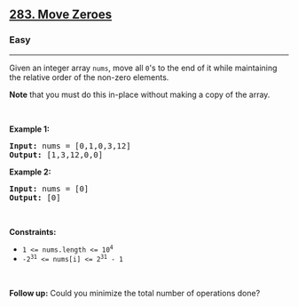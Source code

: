 <h2><a href="https://leetcode.com/problems/move-zeroes/">283. Move Zeroes</a></h2><h3>Easy</h3><hr><div style="user-select: auto;"><p style="user-select: auto;">Given an integer array <code style="user-select: auto;">nums</code>, move all <code style="user-select: auto;">0</code>'s to the end of it while maintaining the relative order of the non-zero elements.</p>

<p style="user-select: auto;"><strong style="user-select: auto;">Note</strong> that you must do this in-place without making a copy of the array.</p>

<p style="user-select: auto;">&nbsp;</p>
<p style="user-select: auto;"><strong class="example" style="user-select: auto;">Example 1:</strong></p>
<pre style="position: relative; user-select: auto;"><strong style="user-select: auto;">Input:</strong> nums = [0,1,0,3,12]
<strong style="user-select: auto;">Output:</strong> [1,3,12,0,0]
<div class="open_grepper_editor" title="Edit &amp; Save To Grepper" style="user-select: auto;"></div></pre><p style="user-select: auto;"><strong class="example" style="user-select: auto;">Example 2:</strong></p>
<pre style="position: relative; user-select: auto;"><strong style="user-select: auto;">Input:</strong> nums = [0]
<strong style="user-select: auto;">Output:</strong> [0]
<div class="open_grepper_editor" title="Edit &amp; Save To Grepper" style="user-select: auto;"></div></pre>
<p style="user-select: auto;">&nbsp;</p>
<p style="user-select: auto;"><strong style="user-select: auto;">Constraints:</strong></p>

<ul style="user-select: auto;">
	<li style="user-select: auto;"><code style="user-select: auto;">1 &lt;= nums.length &lt;= 10<sup style="user-select: auto;">4</sup></code></li>
	<li style="user-select: auto;"><code style="user-select: auto;">-2<sup style="user-select: auto;">31</sup> &lt;= nums[i] &lt;= 2<sup style="user-select: auto;">31</sup> - 1</code></li>
</ul>

<p style="user-select: auto;">&nbsp;</p>
<strong style="user-select: auto;">Follow up:</strong> Could you minimize the total number of operations done?</div>